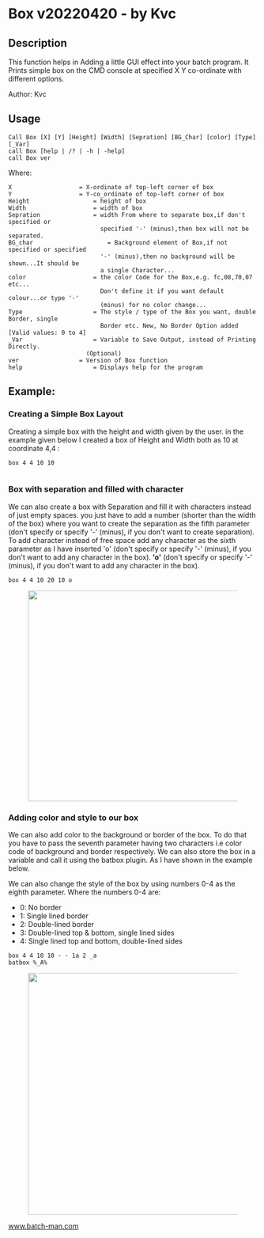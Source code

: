 
# Box v20220420 - by Kvc
## Description
This function helps in Adding a little GUI effect into your batch program. It Prints simple box on the CMD console at specified X Y co-ordinate with different options.

Author: Kvc

## Usage
`Call Box [X] [Y] [Height] [Width] [Sepration] [BG_Char] [color] [Type] [_Var]`  
`call Box [help | /? | -h | -help]`  
`call Box ver`  

Where:

    X		            = X-ordinate of top-left corner of box  
    Y		            = Y-co_ordinate of top-left corner of box  
    Height		            = height of box  
    Width		            = width of box  
    Sepration	            = width From where to separate box,if don't specified or  
  		                      specified '-' (minus),then box will not be separated.  
    BG_char	                    = Background element of Box,if not specified or specified  
  		                      '-' (minus),then no background will be shown...It should be  
  		                      a single Character...  
    color		            = the color Code for the Box,e.g. fc,08,70,07 etc...  
  		                      Don't define it if you want default colour...or type '-'  
  		                      (minus) for no color change...  
    Type 		            = The style / type of the Box you want, double Border, single  
  		                      Border etc. New, No Border Option added [Valid values: 0 to 4]  
    _Var 		            = Variable to Save Output, instead of Printing Directly.  
  			              (Optional)  
    ver		            = Version of Box function  
    help		            = Displays help for the program

## Example:
<!-- wp:heading {"level":3} -->
<h3>Creating a Simple Box Layout</h3>
<!-- /wp:heading -->

<!-- wp:paragraph -->
<p>Creating a simple box with the height and width given by the user. in the example given below I created a box of Height and Width both as 10 at coordinate 4,4 :</p>
<!-- /wp:paragraph -->

<!-- wp:code -->
<pre class="wp-block-code"><code>box 4 4 10 10</code></pre>
<!-- /wp:code -->

<!-- wp:image {"align":"center","id":3212,"width":-51,"height":-36,"sizeSlug":"full","linkDestination":"none"} -->
<div class="wp-block-image"><figure class="aligncenter size-full is-resized"><img src="https://batch-man.com/wp-content/uploads/2022/04/1.png" alt="" class="wp-image-3212" width="-51" height="-36"/></figure></div>
<!-- /wp:image -->

<!-- wp:heading {"level":3} -->
<h3>Box with separation and filled with character</h3>
<!-- /wp:heading -->

<!-- wp:paragraph -->
<p>We can also create a box with Separation and fill it with characters instead of just empty spaces. you just have to add a number (shorter than the width of the box) where you want to create the separation as the fifth parameter (don't specify or specify '-' (minus), if you don't want to create separation). To add character instead of free space add any character as the sixth parameter as I have inserted 'o' (don't specify or specify '-' (minus), if you don't want to add any character in the box).<strong> 'o'</strong> (don't specify or specify '-' (minus), if you don't want to add any character in the box).</p>
<!-- /wp:paragraph -->

<!-- wp:code -->
<pre class="wp-block-code"><code>box 4 4 10 20 10 o</code></pre>
<!-- /wp:code -->

<!-- wp:image {"align":"center","id":3213,"width":600,"height":426,"sizeSlug":"full","linkDestination":"none"} -->
<div class="wp-block-image"><figure class="aligncenter size-full is-resized"><img src="https://batch-man.com/wp-content/uploads/2022/04/2.png" alt="" class="wp-image-3213" width="600" height="426"/></figure></div>
<!-- /wp:image -->

<!-- wp:heading {"level":3} -->
<h3>Adding color and style to our box</h3>
<!-- /wp:heading -->

<!-- wp:paragraph -->
<p>We can also add color to the background or border of the box. To do that you have to pass the seventh parameter having two characters i.e color code of background and border respectively. We can also store the box in a variable and call it using the batbox plugin. As I have shown in the example below.</p>
<!-- /wp:paragraph -->

We can also change the style of the box by using numbers 0-4 as the eighth parameter. Where the numbers 0-4 are:

<!-- wp:list -->
<ul><li>0: No border</li><li>1: Single lined border</li><li>2: Double-lined border</li><li>3: Double-lined top &amp; bottom, single lined sides</li><li>4: Single lined top and bottom, double-lined sides </li></ul>
<!-- /wp:list -->

<!-- wp:code -->
<pre class="wp-block-code"><code>box 4 4 10 10 - - 1a 2 _a
batbox %_A%</code></pre>
<!-- /wp:code -->

<!-- wp:image {"align":"center","id":3219,"width":613,"height":489,"sizeSlug":"full","linkDestination":"none"} -->
<div class="wp-block-image"><figure class="aligncenter size-full is-resized"><img src="https://batch-man.com/wp-content/uploads/2022/04/3-3.png" alt="" class="wp-image-3219" width="613" height="489"/></figure></div>
<!-- /wp:image -->


www.batch-man.com
